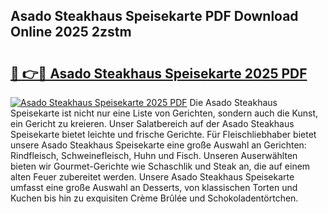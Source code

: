 ## Asado Steakhaus Speisekarte PDF Download Online 2025 2zstm

# <h2><a href="http://gc9m6n9.nevu.top/?p=Asado+Steakhaus+Speisekarte">🔗 👉🔴 Asado Steakhaus Speisekarte 2025 PDF</a></h2>

[![Asado Steakhaus Speisekarte 2025 PDF](https://i.imgur.com/dBaPXMq.png)](http://gc9m6n9.nevu.top/?p=Asado+Steakhaus+Speisekarte)
Die Asado Steakhaus Speisekarte ist nicht nur eine Liste von Gerichten, sondern auch die Kunst, ein Gericht zu kreieren. Unser Salatbereich auf der Asado Steakhaus Speisekarte bietet leichte und frische Gerichte. Für Fleischliebhaber bietet unsere Asado Steakhaus Speisekarte eine große Auswahl an Gerichten: Rindfleisch, Schweinefleisch, Huhn und Fisch. Unseren Auserwählten bieten wir Gourmet-Gerichte wie Schaschlik und Steak an, die auf einem alten Feuer zubereitet werden. Unsere Asado Steakhaus Speisekarte umfasst eine große Auswahl an Desserts, von klassischen Torten und Kuchen bis hin zu exquisiten Crème Brûlée und Schokoladentörtchen.
